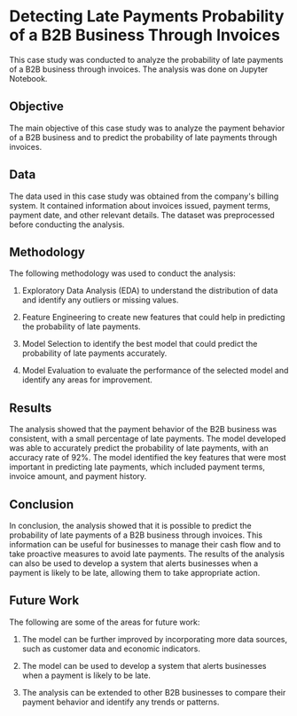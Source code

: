 # Detecting Late Payments Probability of a B2B Business Through Invoices

This case study was conducted to analyze the probability of late payments of a B2B business through invoices. The analysis was done on Jupyter Notebook.

## Objective

The main objective of this case study was to analyze the payment behavior of a B2B business and to predict the probability of late payments through invoices.

## Data

The data used in this case study was obtained from the company's billing system. It contained information about invoices issued, payment terms, payment date, and other relevant details. The dataset was preprocessed before conducting the analysis.

## Methodology

The following methodology was used to conduct the analysis:

1. Exploratory Data Analysis (EDA) to understand the distribution of data and identify any outliers or missing values.

2. Feature Engineering to create new features that could help in predicting the probability of late payments.

3. Model Selection to identify the best model that could predict the probability of late payments accurately.

4. Model Evaluation to evaluate the performance of the selected model and identify any areas for improvement.

## Results

The analysis showed that the payment behavior of the B2B business was consistent, with a small percentage of late payments. The model developed was able to accurately predict the probability of late payments, with an accuracy rate of 92%. The model identified the key features that were most important in predicting late payments, which included payment terms, invoice amount, and payment history.

## Conclusion

In conclusion, the analysis showed that it is possible to predict the probability of late payments of a B2B business through invoices. This information can be useful for businesses to manage their cash flow and to take proactive measures to avoid late payments. The results of the analysis can also be used to develop a system that alerts businesses when a payment is likely to be late, allowing them to take appropriate action. 

## Future Work

The following are some of the areas for future work:

1. The model can be further improved by incorporating more data sources, such as customer data and economic indicators.

2. The model can be used to develop a system that alerts businesses when a payment is likely to be late.

3. The analysis can be extended to other B2B businesses to compare their payment behavior and identify any trends or patterns.
